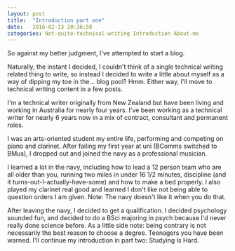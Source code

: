 ```yaml
---
layout: post
title:  "Introduction part one"
date:   2016-02-13 20:36:58
categories: Not-quite-technical-writing Introduction About-me
---
```


So against my better judgment, I've attempted to start a blog.

Naturally, the instant I decided, I couldn't think of a single technical writing related thing to write, so instead I decided to  write a little about myself as a way of dipping my toe in the... blog pool? Hmm. Either way, I'll move to technical writing content in a few posts.

I'm a technical writer originally from New Zealand but have been living and working in Australia for nearly four years. I've been working as a technical writer for nearly 6 years now in a mix of contract, consultant and permanent roles.

I was an arts-oriented student my entire life, performing and competing on piano and clarinet. After failing my first year at uni (BComms switched to BMus), I dropped out and joined the navy as a professional musician.

I learned a lot in the navy, including how to lead a 12 person team who are all older than you, running two miles in under 16 1/2 minutes, discipline (and it turns-out-I-actually-have-some) and how to make a bed properly. I also played my clarinet real good and learned I don't like not being able to question orders I am given. Note: The navy doesn't like it when you do that.   

After leaving the navy, I decided to get a qualification. I decided psychology sounded fun, and decided to do a BSci majoring in psych because I'd never really done science before. As a little side note: being contrary is not necessarily the best reason to choose a degree. Teenagers you have been warned. I'll continue my introduction in part two: Studying Is Hard.
